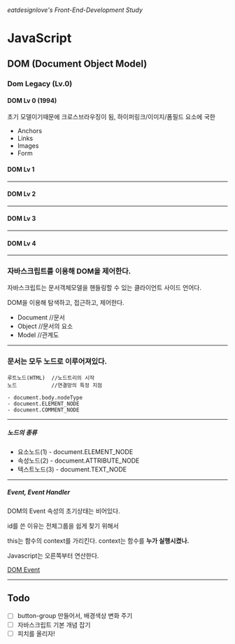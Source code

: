 ###### eatdesignlove's Front-End-Development Study

# JavaScript

## DOM (Document Object Model)

### Dom Legacy (Lv.0)
#### DOM Lv 0 (1994)

초기 모델이기때문에 크로스브라우징이 됨, 하이퍼링크/이미지/폼필드 요소에 국한

- Anchors
- Links
- Images
- Form

#### DOM Lv 1
------
#### DOM Lv 2 
------
#### DOM Lv 3 
------
#### DOM Lv 4 
------

### 자바스크립트를 이용해 DOM을 제어한다.

자바스크립트는 문서객체모델을 핸들링할 수 있는 클라이언트 사이드 언어다.

DOM을 이용해 탐색하고, 접근하고, 제어한다.

- Document  //문서
- Object    //문서의 요소
- Model     //관계도

------

### 문서는 모두 노드로 이루어져있다.

```
루트노드(HTML)  //노드트리의 시작
노드           //연결망의 특정 지점

- document.body.nodeType
- document.ELEMENT_NODE
- document.COMMENT_NODE
```

------

##### 노드의 종류
- 요소노드(1) - document.ELEMENT_NODE
- 속성노드(2) - document.ATTRIBUTE_NODE
- 텍스트노드(3) - document.TEXT_NODE

------

##### Event, Event Handler

DOM의 Event 속성의 초기상태는 비어있다.

id를 쓴 이유는 전체그룹을 쉽게 찾기 위해서

this는 함수의 context를 가리킨다. context는 함수를 **누가 실행시켰나.**

Javascript는 오른쪽부터 연산한다.

[DOM Event](http://www.w3schools.com/jsref/dom_obj_event.asp)

------

## Todo
- [ ] button-group 만들어서, 배경색상 변화 주기
- [ ] 자바스크립트 기본 개념 잡기
- [ ] 피치를 올리자!

